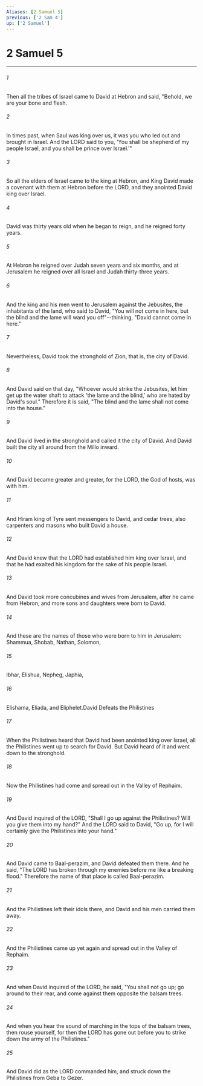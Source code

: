 ```yaml
---
Aliases: [2 Samuel 5]
previous: ['2 Sam 4']
up: ['2 Samuel']
---
```

# 2 Samuel 5

***

 

###### 1 
Then all the tribes of Israel came to David at Hebron and said, "Behold, we are your bone and flesh. 
 

###### 2 
In times past, when Saul was king over us, it was you who led out and brought in Israel. And the LORD said to you, 'You shall be shepherd of my people Israel, and you shall be prince over Israel.'" 
 

###### 3 
So all the elders of Israel came to the king at Hebron, and King David made a covenant with them at Hebron before the LORD, and they anointed David king over Israel. 
 

###### 4 
David was thirty years old when he began to reign, and he reigned forty years. 
 

###### 5 
At Hebron he reigned over Judah seven years and six months, and at Jerusalem he reigned over all Israel and Judah thirty-three years.
 
 

###### 6 
And the king and his men went to Jerusalem against the Jebusites, the inhabitants of the land, who said to David, "You will not come in here, but the blind and the lame will ward you off"--thinking, "David cannot come in here." 
 

###### 7 
Nevertheless, David took the stronghold of Zion, that is, the city of David. 
 

###### 8 
And David said on that day, "Whoever would strike the Jebusites, let him get up the water shaft to attack 'the lame and the blind,' who are hated by David's soul." Therefore it is said, "The blind and the lame shall not come into the house." 
 

###### 9 
And David lived in the stronghold and called it the city of David. And David built the city all around from the Millo inward. 
 

###### 10 
And David became greater and greater, for the LORD, the God of hosts, was with him.
 
 

###### 11 
And Hiram king of Tyre sent messengers to David, and cedar trees, also carpenters and masons who built David a house. 
 

###### 12 
And David knew that the LORD had established him king over Israel, and that he had exalted his kingdom for the sake of his people Israel.
 
 

###### 13 
And David took more concubines and wives from Jerusalem, after he came from Hebron, and more sons and daughters were born to David. 
 

###### 14 
And these are the names of those who were born to him in Jerusalem: Shammua, Shobab, Nathan, Solomon, 
 

###### 15 
Ibhar, Elishua, Nepheg, Japhia, 
 

###### 16 
Elishama, Eliada, and Eliphelet.David Defeats the Philistines
 
 

###### 17 
When the Philistines heard that David had been anointed king over Israel, all the Philistines went up to search for David. But David heard of it and went down to the stronghold. 
 

###### 18 
Now the Philistines had come and spread out in the Valley of Rephaim. 
 

###### 19 
And David inquired of the LORD, "Shall I go up against the Philistines? Will you give them into my hand?" And the LORD said to David, "Go up, for I will certainly give the Philistines into your hand." 
 

###### 20 
And David came to Baal-perazim, and David defeated them there. And he said, "The LORD has broken through my enemies before me like a breaking flood." Therefore the name of that place is called Baal-perazim. 
 

###### 21 
And the Philistines left their idols there, and David and his men carried them away.
 
 

###### 22 
And the Philistines came up yet again and spread out in the Valley of Rephaim. 
 

###### 23 
And when David inquired of the LORD, he said, "You shall not go up; go around to their rear, and come against them opposite the balsam trees. 
 

###### 24 
And when you hear the sound of marching in the tops of the balsam trees, then rouse yourself, for then the LORD has gone out before you to strike down the army of the Philistines." 
 

###### 25 
And David did as the LORD commanded him, and struck down the Philistines from Geba to Gezer.
 

